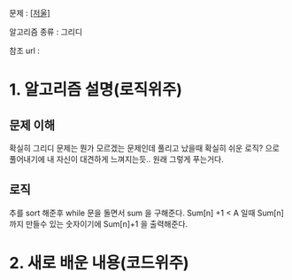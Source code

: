 문제 : [](https://www.acmicpc.net/problem/14891)[[저울]](https://www.acmicpc.net/problem/2437)

알고리즘 종류 : 그리디

참조 url :

# 1. 알고리즘 설명(로직위주)

## 문제 이해

확실히 그리디 문제는 뭔가 모르겠는 문제인데 풀리고 났을때 확실히 쉬운 로직? 으로 풀어내기에 내 자신이 대견하게 느껴지는듯.. 원래 그렇게 푸는거다.

## 로직

추를 sort 해준후  while 문을 돌면서 sum 을 구해준다. Sum[n] +1 < A 일때 Sum[n] 까지 만들수 있는 숫자이기에 Sum[n]+1 을 출력해준다.

# 2. 새로 배운 내용(코드위주)